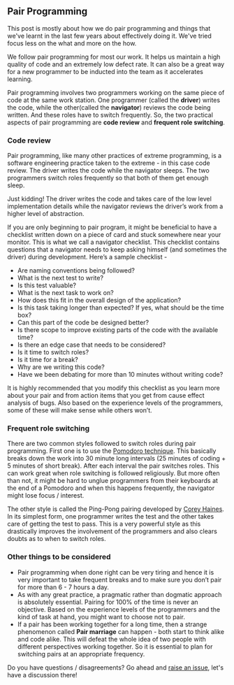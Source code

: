 ## Pair Programming

This post is mostly about how we do pair programming and things that we've learnt in the last few years about effectively doing it. We've tried focus less on the what and more on the how.

We follow pair programming for most our work. It helps us maintain a high quality of code and an extremely low defect rate. It can also be a great way for a new programmer to be inducted into the team as it accelerates learning.

Pair programming involves two programmers working on the same piece of code at the same work station. One programmer (called the **driver**) writes the code, while the other(called the **navigator**) reviews the code being written. And these roles have to switch frequently. So, the two practical aspects of pair programming are **code review** and **frequent role switching**.

### Code review
Pair programming, like many other practices of extreme programming, is a software engineering practice taken to the extreme - in this case code review. The driver writes the code while the navigator sleeps. The two programmers switch roles frequently so that both of them get enough sleep.

Just kidding! The driver writes the code and takes care of the low level implementation details while the navigator reviews the driver’s work from a higher level of abstraction.

If you are only beginning to pair program, it might be beneficial to have a checklist written down on a piece of card and stuck somewhere near your monitor. This is what we call a navigator checklist. This checklist contains questions that a navigator needs to keep asking himself (and sometimes the driver) during development. Here’s a sample checklist -

- Are naming conventions being followed?
- What is the next test to write?
- Is this test valuable?
- What is the next task to work on?
- How does this fit in the overall design of the application?
- Is this task taking longer than expected? If yes, what should be the time box?
- Can this part of the code be designed better?
- Is there scope to improve existing parts of the code with the available time?
- Is there an edge case that needs to be considered?
- Is it time to switch roles?
- Is it time for a break?
- Why are we writing this code?
- Have we been debating for more than 10 minutes without writing code?

It is highly recommended that you modify this checklist as you learn more about your pair and from action items that you get from cause effect analysis of bugs. Also based on the experience levels of the programmers, some of these will make sense while others won’t.

### Frequent role switching
There are two common styles followed to switch roles during pair programming.
First one is to use the [Pomodoro technique](https://en.wikipedia.org/wiki/Pomodoro_Technique). This basically breaks down the work into 30 minute long intervals (25 minutes of coding + 5 minutes of short break). After each interval the pair switches roles. This can work great when role switching is followed religiously. But more often than not, it might be hard to unglue programmers from their keyboards at the end of a Pomodoro and when this happens frequently, the navigator might lose focus / interest.

The other style is called the Ping-Pong pairing developed by [Corey Haines](http://articles.coreyhaines.com/posts/thoughts-on-pair-programming/). In its simplest form, one programmer writes the test and the other takes care of getting the test to pass. This is a very powerful style as this drastically improves the involvement of the programmers and also clears doubts as to when to switch roles.

### Other things to be considered
- Pair programming when done right can be very tiring and hence it is very important to take frequent breaks and to make sure you don’t pair for more than 6 - 7 hours a day.
- As with any great practice, a pragmatic rather than dogmatic approach is absolutely essential. Pairing for 100% of the time is never an objective. Based on the experience levels of the programmers and the kind of task at hand, you might want to choose not to pair.
- If a pair has been working together for a long time, then a strange phenomenon called **Pair marriage** can happen - both start to think alike and code alike. This will defeat the whole idea of two people with different perspectives working together. So it is essential to plan for switching pairs at an appropriate frequency.

Do you have questions / disagreements? Go ahead and [raise an issue](https://github.com/multunus/engineering-handbook/issues/new), let's have a discussion there!
